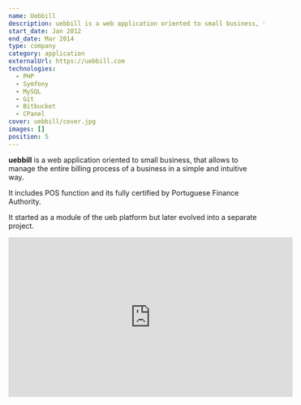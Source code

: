 ```yaml
---
name: Uebbill
description: uebbill is a web application oriented to small business, that allows to manage the entire billing process of a business in a simple and intuitive way. 
start_date: Jan 2012
end_date: Mar 2014
type: company
category: application
externalUrl: https://uebbill.com
technologies: 
  - PHP
  - Symfony
  - MySQL
  - Git
  - Bitbucket
  - CPanel
cover: uebbill/cover.jpg
images: []
position: 5
---
```


**uebbill** is a web application oriented to small business,
that allows to manage the entire billing process of a business in a simple and intuitive way.

It includes POS function and its fully certified by Portuguese Finance Authority.

It started as a module of the ueb platform but later evolved into a separate project.

<iframe
  class="flex items-center mx-auto mt-4 mb-4"
  width="560"
  height="315"
  src="https://www.youtube.com/embed/SBp-YZV3W9A"
  frameborder="0"
  allow="accelerometer; autoplay; clipboard-write; encrypted-media; gyroscope; picture-in-picture"
  allowfullscreen>
</iframe>
